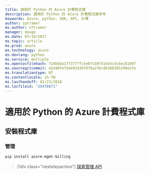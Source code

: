 ```yaml
---
title: 適用於 Python 的 Azure 計費程式庫
description: 適用於 Python 的 Azure 計費程式庫參考
keywords: Azure, python, SDK, API, 計費
author: sptramer
ms.author: sttramer
manager: douge
ms.date: 07/10/2017
ms.topic: article
ms.prod: azure
ms.technology: azure
ms.devlang: python
ms.service: multiple
ms.openlocfilehash: f24bbba17f3777fc5e07cb0741eb5c5c6e18109f
ms.sourcegitcommit: 41e90fe75de03d397079a276cdb388305290e27e
ms.translationtype: HT
ms.contentlocale: zh-TW
ms.lasthandoff: 02/23/2018
ms.locfileid: "29478871"
---
```

# <a name="azure-billing-libraries-for-python"></a>適用於 Python 的 Azure 計費程式庫

## <a name="install-the-libraries"></a>安裝程式庫


### <a name="management"></a>管理

```bash
pip install azure-mgmt-billing
```
> [!div class="nextstepaction"]
> [探索管理 API](/python/api/overview/azure/billing/management)